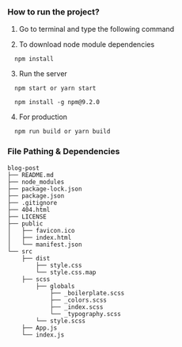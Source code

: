 ### How to run the project?

1. Go to terminal and type the following command

2. To download node module dependencies
```
  npm install
```

3. Run the server
```
  npm start or yarn start
```
```
  npm install -g npm@9.2.0
```

4. For production
```
  npm run build or yarn build
```


### File Pathing & Dependencies

```
blog-post
├── README.md
├── node_modules
├── package-lock.json
├── package.json
├── .gitignore
├── 404.html
├── LICENSE
├── public
│   ├── favicon.ico
│   ├── index.html
│   └── manifest.json
└── src
    ├── dist
        ├── style.css
        └── style.css.map
    ├── scss
        ├── globals
            ├── _boilerplate.scss
            ├── _colors.scss
            ├── _index.scss
            └── _typography.scss
        └── style.scss
    ├── App.js
    └── index.js
```
